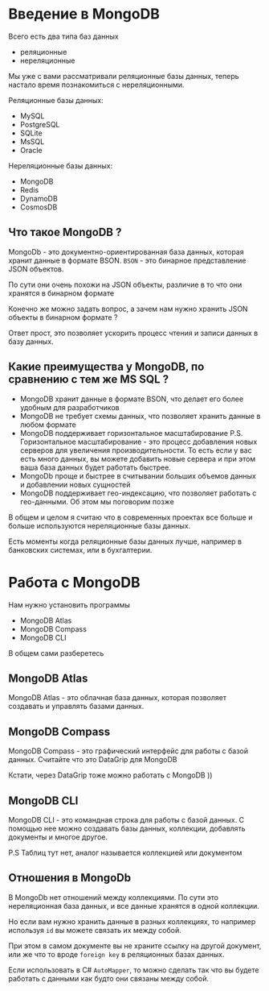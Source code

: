 # Введение в MongoDB

Всего есть два типа баз данных

- реляционные
- нереляционные

Мы уже с вами рассматривали реляционные базы данных, теперь настало время познакомиться с нереляционными.

Реляционные базы данных:

- MySQL
- PostgreSQL
- SQLite
- MsSQL
- Oracle

Нереляционные базы данных:

- MongoDB
- Redis
- DynamoDB
- CosmosDB

## Что такое MongoDB ?

MongoDb - это документно-ориентированная база данных,
которая хранит данные в формате BSON.
`BSON` - это бинарное представление JSON объектов.

По сути они очень похожи на JSON объекты, различие
в то что они хранятся в бинарном формате

Конечно же можно задать вопрос, а зачем нам нужно
хранить JSON объекты в бинарном формате ?

Ответ прост, это позволяет ускорить процесс
чтения и записи данных в базу данных.

## Какие преимущества у MongoDB, по сравнению с тем же MS SQL ?

- MongoDB хранит данные в формате BSON,
  что делает его более удобным для разработчиков
- MongoDB не требует схемы данных,
  что позволяет хранить данные в любом формате
- MongoDB поддерживает горизонтальное масштабирование
  P.S. Горизонтальное масштабирование - это процесс добавления
  новых серверов для увеличения производительности. То есть
  если у вас есть много данных, вы можете добавить новые сервера
  и при этом ваша база данных будет работать быстрее.
- MongoDb проще и быстрее в считывании больших объемов данных
  и добавлении новых сущностей
- MongoDB поддерживает гео-индексацию, что позволяет
  работать с гео-данными. Об этом мы поговорим позже

В общем и целом я считаю что в современных проектах все больше
и больше используются нереляционные базы данных.

Есть моменты когда реляционные базы данных лучше,
например в банковских системах, или в бухгалтерии.

# Работа с MongoDB

Нам нужно установить программы

- MongoDB Atlas
- MongoDB Compass
- MongoDB CLI

В общем сами разберетесь 

## MongoDB Atlas

MongoDB Atlas - это облачная база данных, которая позволяет
создавать и управлять базами данных.

## MongoDB Compass

MongoDB Compass - это графический интерфейс для работы с базой данных.
Считайте что это DataGrip для MongoDB

Кстати, через DataGrip тоже можно работать с MongoDB ))

## MongoDB CLI

MongoDB CLI - это командная строка для работы с базой данных.
С помощью нее можно создавать базы данных, коллекции, добавлять
документы и многое другое.

P.S Таблиц тут нет, аналог называется коллекцией или документом


## Отношения в MongoDb 

В MongoDb нет отношений между коллекциями. 
По сути это нереляционная база данных, и все данные
хранятся в одной коллекции.

Но если вам нужно хранить данные в разных коллекциях,
то например используя `id` вы можете связать их между собой.

При этом в самом документе вы не храните ссылку на другой документ,
или же что то вроде `foreign key` в реляционных базах данных.

Если использовать в C# `AutoMapper`, то можно сделать так что
вы будете работать с данными как будто они связаны между собой.



